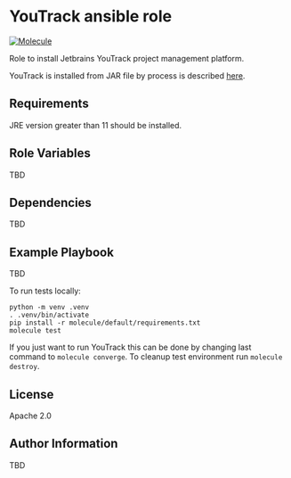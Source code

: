 # YouTrack ansible role
[![Molecule](https://github.com/oukooveu/ansible-role-youtrack/actions/workflows/molecule.yml/badge.svg)](https://github.com/oukooveu/ansible-role-youtrack/actions/workflows/molecule.yml)

Role to install Jetbrains YouTrack project management platform.

YouTrack is installed from JAR file by process is described [here](https://www.jetbrains.com/help/youtrack/server/Install-YouTrack-JAR-as-Service-Linux.html).

## Requirements

JRE version greater than 11 should be installed.

## Role Variables

TBD

## Dependencies

TBD

## Example Playbook

TBD

To run tests locally:
```
python -m venv .venv
. .venv/bin/activate
pip install -r molecule/default/requirements.txt
molecule test
```
If you just want to run YouTrack this can be done by changing last command to `molecule converge`. To cleanup test environment run `molecule destroy`.

## License

Apache 2.0

## Author Information

TBD
